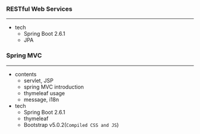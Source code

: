 ### RESTful Web Services
---
- tech
  - Spring Boot 2.6.1
  - JPA  
### Spring MVC
---
- contents
  - servlet, JSP
  - spring MVC introduction
  - thymeleaf usage
  - message, i18n
- tech
  - Spring Boot 2.6.1
  - thymeleaf
  - Bootstrap v5.0.2(`Compiled CSS and JS`)
